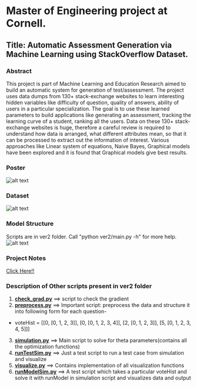 # Master of Engineering project at Cornell.
## Title: Automatic Assessment Generation via Machine Learning using StackOverflow Dataset.

### Abstract
This project is part of Machine Learning and Education Research aimed to build an automatic system for generation of test/assessment. The project uses data dumps from 130+ stack-exchange websites to learn interesting hidden variables  like difficulty of question, quality of answers, ability of users in a particular specialization. The goal is to use these learned parameters to build applications like generating an assessment, tracking the learning curve of a student, ranking all the users. Data on these 130+ stack-exchange websites is huge, therefore a careful review is required to understand how data is arranged, what different attributes mean, so that it can be processed to extract out the information of interest. Various approaches like Linear system of equations, Naive Bayes, Graphical models have been explored and it is found that Graphical models give best results.

### Poster
![alt text](https://github.com/arjunjauhari/meng-project/blob/master/documentation/AJPoster/AJPoster.png "Poster")

### Dataset
![alt text](https://github.com/arjunjauhari/meng-project/blob/master/documentation/AJPoster/stackexchange.png "Dataset")

### Model Structure
Scripts are in ver2 folder. Call "python ver2/main.py -h" for more help.
![alt text](https://github.com/arjunjauhari/meng-project/blob/master/documentation/dotGraph/fileTreedetail.png "ModelStructure")

### Project Notes
[Click Here!!](https://github.com/arjunjauhari/meng-project/blob/master/documentation/AJPoster/ProjectNotes.pdf)

### Description of Other scripts present in ver2 folder

1. [**check_grad.py**](https://github.com/arjunjauhari/meng-project/blob/master/ver2/check_grad.py)       ==>        script to check the gradient
2. [**preprocess.py**](https://github.com/arjunjauhari/meng-project/blob/master/ver2/preprocess.py)       ==>        Important script: preprocess the data and structure it into following form for each question-
  * voteHist = [[0, [0, 1, 2, 3]], [0, [0, 1, 2, 3, 4]], [2, [0, 1, 2, 3]], [5, [0, 1, 2, 3, 4, 5]]]
3. [**simulation.py**](https://github.com/arjunjauhari/meng-project/blob/master/ver2/simulation.py)       ==>        Main script to solve for theta parameters(contains all the optimization functions)
4. [**runTestSim.py**](https://github.com/arjunjauhari/meng-project/blob/master/ver2/runTestSim.py)       ==>        Just a test script to run a test case from simulation and visualize
5. [**visualize.py**](https://github.com/arjunjauhari/meng-project/blob/master/ver2/visualize.py)        ==>        Contains implementation of all visualization functions
6. [**runModelSim.py**](https://github.com/arjunjauhari/meng-project/blob/master/ver2/runModelSim.py)      ==>        A test script which takes a particular voteHist and solve it with runModel in simulation script and visualizes data and output
